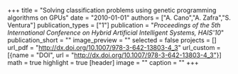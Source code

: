 +++
title = "Solving classification problems using genetic programming algorithms on GPUs"
date = "2010-01-01"
authors = ["A. Cano","A. Zafra","S. Ventura"]
publication_types = ["1"]
publication = "_Proceedings of the 5th International Conference on Hybrid Artificial Intelligent Systems, HAIS'10_"
publication_short = ""
image_preview = ""
selected = false
projects = []
url_pdf = "http://dx.doi.org/10.1007/978-3-642-13803-4_3"
url_custom = [{name = "DOI", url = "http://dx.doi.org/10.1007/978-3-642-13803-4_3"}]
math = true
highlight = true
[header]
image = ""
caption = ""
+++

